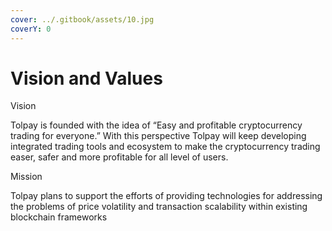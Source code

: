 ```yaml
---
cover: ../.gitbook/assets/10.jpg
coverY: 0
---
```


# Vision and Values

Vision

Tolpay is founded with the idea of “Easy and profitable cryptocurrency  trading for everyone.” With this perspective Tolpay will keep developing integrated trading tools and ecosystem  to make the cryptocurrency trading easer, safer and more profitable for all level of users.

&#x20;Mission

Tolpay plans to support the efforts of providing technologies for addressing the problems of price volatility and transaction scalability  within  existing blockchain frameworks
